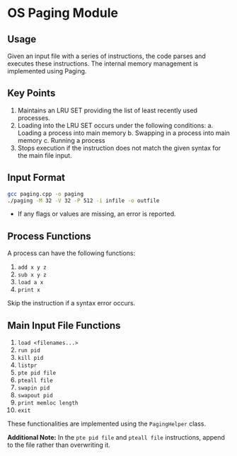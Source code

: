 # OS Paging Module

## Usage

Given an input file with a series of instructions, the code parses and executes these instructions. The internal memory management is implemented using Paging.

## Key Points

1. Maintains an LRU SET providing the list of least recently used processes.
2. Loading into the LRU SET occurs under the following conditions:
   a. Loading a process into main memory
   b. Swapping in a process into main memory
   c. Running a process
3. Stops execution if the instruction does not match the given syntax for the main file input.

## Input Format

```bash
gcc paging.cpp -o paging
./paging -M 32 -V 32 -P 512 -i infile -o outfile
```

- If any flags or values are missing, an error is reported.

## Process Functions

A process can have the following functions:

1. `add x y z`
2. `sub x y z`
3. `load a x`
4. `print x`

Skip the instruction if a syntax error occurs.

## Main Input File Functions

1. `load <filenames...>`
2. `run pid`
3. `kill pid`
4. `listpr`
5. `pte pid file`
6. `pteall file`
7. `swapin pid`
8. `swapout pid`
9. `print memloc length`
10. `exit`

These functionalities are implemented using the `PagingHelper` class.

**Additional Note:** In the `pte pid file` and `pteall file` instructions, append to the file rather than overwriting it.